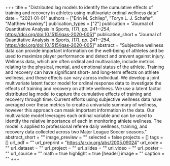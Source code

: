 +++
title = "Distributed lag models to identify the cumulative effects of training and recovery in athletes using multivariate ordinal wellness data"
date = "2021-01-01"
authors = ["Erin M. Schliep", "Toryn L. J. Schafer", "Matthew Hawkey"]
publication_types = ["2"]
publication = "Journal of Quantitative Analysis in Sports, (17), _pp. 241--254_, https://doi.org/doi:10.1515/jqas-2020-0051"
publication_short = "Journal of Quantitative Analysis in Sports, (17), _pp. 241--254_, https://doi.org/doi:10.1515/jqas-2020-0051"
abstract = "Subjective wellness data can provide important information on the well-being of athletes and be used to maximize player performance and detect and prevent against injury. Wellness data, which are often ordinal and multivariate, include metrics relating to the physical, mental, and emotional status of the athlete. Training and recovery can have significant short- and long-term effects on athlete wellness, and these effects can vary across individual. We develop a joint multivariate latent factor model for ordinal response data to investigate the effects of training and recovery on athlete wellness. We use a latent factor distributed lag model to capture the cumulative effects of training and recovery through time. Current efforts using subjective wellness data have averaged over these metrics to create a univariate summary of wellness, however this approach can mask important information in the data. Our multivariate model leverages each ordinal variable and can be used to identify the relative importance of each in monitoring athlete wellness. The model is applied to professional referee daily wellness, training, and recovery data collected across two Major League Soccer seasons."
abstract_short = ""
image_preview = ""
selected = false
projects = []
tags = []
url_pdf = ""
url_preprint = "https://arxiv.org/abs/2005.09024"
url_code = ""
url_dataset = ""
url_project = ""
url_slides = ""
url_video = ""
url_poster = ""
url_source = ""
math = true
highlight = true
[header]
image = ""
caption = ""
+++
